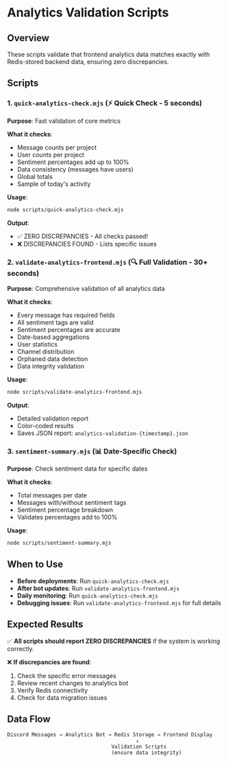 # Analytics Validation Scripts

## Overview
These scripts validate that frontend analytics data matches exactly with Redis-stored backend data, ensuring zero discrepancies.

## Scripts

### 1. `quick-analytics-check.mjs` (⚡ Quick Check - 5 seconds)
**Purpose**: Fast validation of core metrics

**What it checks**:
- Message counts per project
- User counts per project  
- Sentiment percentages add up to 100%
- Data consistency (messages have users)
- Global totals
- Sample of today's activity

**Usage**:
```bash
node scripts/quick-analytics-check.mjs
```

**Output**:
- ✅ ZERO DISCREPANCIES - All checks passed!
- ❌ DISCREPANCIES FOUND - Lists specific issues

### 2. `validate-analytics-frontend.mjs` (🔍 Full Validation - 30+ seconds)
**Purpose**: Comprehensive validation of all analytics data

**What it checks**:
- Every message has required fields
- All sentiment tags are valid
- Sentiment percentages are accurate
- Date-based aggregations
- User statistics
- Channel distribution
- Orphaned data detection
- Data integrity validation

**Usage**:
```bash
node scripts/validate-analytics-frontend.mjs
```

**Output**:
- Detailed validation report
- Color-coded results
- Saves JSON report: `analytics-validation-{timestamp}.json`

### 3. `sentiment-summary.mjs` (📊 Date-Specific Check)
**Purpose**: Check sentiment data for specific dates

**What it checks**:
- Total messages per date
- Messages with/without sentiment tags
- Sentiment percentage breakdown
- Validates percentages add to 100%

**Usage**:
```bash
node scripts/sentiment-summary.mjs
```

## When to Use

- **Before deployments**: Run `quick-analytics-check.mjs` 
- **After bot updates**: Run `validate-analytics-frontend.mjs`
- **Daily monitoring**: Run `quick-analytics-check.mjs`
- **Debugging issues**: Run `validate-analytics-frontend.mjs` for full details

## Expected Results

✅ **All scripts should report ZERO DISCREPANCIES** if the system is working correctly.

❌ **If discrepancies are found**:
1. Check the specific error messages
2. Review recent changes to analytics bot
3. Verify Redis connectivity
4. Check for data migration issues

## Data Flow

```
Discord Messages → Analytics Bot → Redis Storage → Frontend Display
                                          ↓
                                  Validation Scripts
                                  (ensure data integrity)
``` 